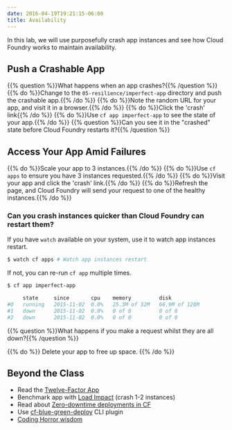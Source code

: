 ```yaml
---
date: 2016-04-19T19:21:15-06:00
title: Availability
---
```


In this lab, we will use purposefully crash app instances and see how Cloud Foundry works to maintain availability.

## Push a Crashable App

{{% question %}}What happens when an app crashes?{{% /question %}}
{{% do %}}Change to the `05-resilience/imperfect-app` directory and push the crashable app.{{% /do %}}
{{% do %}}Note the random URL for your app, and visit it in a browser.{{% /do %}}
{{% do %}}Click the 'crash' link{{% /do %}}
{{% do %}}Use `cf app imperfect-app` to see the state of your app.{{% /do %}}
{{% question %}}Can you see it in the "crashed" state before Cloud Foundry restarts it?{{% /question %}}

## Access Your App Amid Failures

{{% do %}}Scale your app to 3 instances.{{% /do %}}
{{% do %}}Use `cf apps` to ensure you have 3 instances requested.{{% /do %}}
{{% do %}}Visit your app and click the 'crash' link.{{% /do %}}
{{% do %}}Refresh the page, and Cloud Foundry will send your request to one of the healthy instances.{{% /do %}}

### Can you crash instances quicker than Cloud Foundry can restart them?

If you have `watch` available on your system, use it to watch app instances restart.

```sh
$ watch cf apps # Watch app instances restart
```

If not, you can re-run `cf app` multiple times.

```sh
$ cf app imperfect-app

     state     since       cpu    memory         disk
#0   running   2015-11-02  0.0%   25.3M of 32M   66.9M of 128M
#1   down      2015-11-02  0.0%   0 of 0         0 of 0
#2   down      2015-11-02  0.0%   0 of 0         0 of 0
```

{{% question %}}What happens if you make a request whilst they are all down?{{% /question %}}

{{% do %}} Delete your app to free up space. {{% /do %}}

## Beyond the Class

  * Read the [Twelve-Factor App](http://12factor.net/)
  * Benchmark app with [Load Impact](https://loadimpact.com/) (crash 1-2 instances)
  * Read about [Zero-downtime deployments in CF](http://garage.mybluemix.net/posts/blue-green-deployment/)
  * Use [cf-blue-green-deploy](https://github.com/bluemixgaragelondon/cf-blue-green-deploy) CLI plugin
  * [Coding Horror wisdom](http://blog.codinghorror.com/version-1-sucks-but-ship-it-anyway/)
